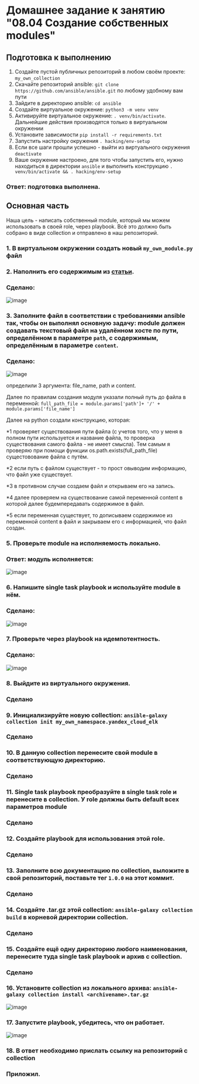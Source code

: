 # Домашнее задание к занятию "08.04 Создание собственных modules"

## Подготовка к выполнению
1. Создайте пустой публичных репозиторий в любом своём проекте: `my_own_collection`
2. Скачайте репозиторий ansible: `git clone https://github.com/ansible/ansible.git` по любому удобному вам пути
3. Зайдите в директорию ansible: `cd ansible`
4. Создайте виртуальное окружение: `python3 -m venv venv`
5. Активируйте виртуальное окружение: `. venv/bin/activate`. Дальнейшие действия производятся только в виртуальном окружении
6. Установите зависимости `pip install -r requirements.txt`
7. Запустить настройку окружения `. hacking/env-setup`
8. Если все шаги прошли успешно - выйти из виртуального окружения `deactivate`
9. Ваше окружение настроено, для того чтобы запустить его, нужно находиться в директории `ansible` и выполнить конструкцию `. venv/bin/activate && . hacking/env-setup`

### Ответ: подготовка выполнена.

## Основная часть

Наша цель - написать собственный module, который мы можем использовать в своей role, через playbook. Всё это должно быть собрано в виде collection и отправлено в наш репозиторий.

### 1. В виртуальном окружении создать новый `my_own_module.py` файл
### 2. Наполнить его содержимым из [статьи](https://docs.ansible.com/ansible/latest/dev_guide/developing_modules_general.html#creating-a-module).

### Сделано: 

![image](https://user-images.githubusercontent.com/92969676/176424332-d9147ecf-a14e-47a6-83a4-6729a5b971a8.png)

### 3. Заполните файл в соответствии с требованиями ansible так, чтобы он выполнял основную задачу: module должен создавать текстовый файл на удалённом хосте по пути, определённом в параметре `path`, с содержимым, определённым в параметре `content`.

### Сделано: 

![image](https://user-images.githubusercontent.com/92969676/176425358-effc1ad6-13b5-4e19-92ce-2e769d99610f.png)

определили 3 аргумента: file_name, path и content.

Далее по правилам создания модуля указали полный путь до файла в переменной: ```full_path_file = module.params['path']+ '/' + module.params['file_name']```

Далее на python создали конструкцию, которая: 

*1 проверяет существования пути файла (с учетов того, что у меня в полном пути используется и название файла, то проверка существования самого файла - не имеет смысла). Тем самым я проверяю при помощи функции os.path.exists(full_path_file) сущестовование файла с путём.

*2 если путь с файлом существует - то прост овыводим информацию, что файл уже существует.

*3 в противном случае создаем файл и открываем его на запись.

*4 далее проверяем на существование самой переменной content в которой далее будемпередавать содержимое в файл.

*5 если переменная существует, то дописываем содержимое из переменной content в файл и закрываем его с информацией, что файл создан.

### 5. Проверьте module на исполняемость локально.

### Ответ: модуль исполняется:

![image](https://user-images.githubusercontent.com/92969676/176427769-d8bebb97-c8eb-49d5-9ca2-854a0cdfb994.png)

### 6. Напишите single task playbook и используйте module в нём.

### Сделано:
![image](https://user-images.githubusercontent.com/92969676/176426758-987ebc9d-9f41-4992-86f2-11605faf09c0.png)

### 7. Проверьте через playbook на идемпотентность.

### Сделано: 

![image](https://user-images.githubusercontent.com/92969676/176426846-3a250505-cba2-4c4d-94ae-c63ccb5b18f0.png)

### 8. Выйдите из виртуального окружения.

### Сделано

### 9. Инициализируйте новую collection: `ansible-galaxy collection init my_own_namespace.yandex_cloud_elk`

### Сделано

### 10. В данную collection перенесите свой module в соответствующую директорию.

### Сделано

### 11. Single task playbook преобразуйте в single task role и перенесите в collection. У role должны быть default всех параметров module

### Сделано

### 12. Создайте playbook для использования этой role.

### Сделано

### 13. Заполните всю документацию по collection, выложите в свой репозиторий, поставьте тег `1.0.0` на этот коммит.

### Сделано

### 14. Создайте .tar.gz этой collection: `ansible-galaxy collection build` в корневой директории collection.

### Сделано

### 15. Создайте ещё одну директорию любого наименования, перенесите туда single task playbook и архив c collection.

### Сделано

### 16. Установите collection из локального архива: `ansible-galaxy collection install <archivename>.tar.gz`

![image](https://user-images.githubusercontent.com/92969676/176490869-7b7a0519-55a1-4d73-97a1-96191342f4fa.png)

### 17. Запустите playbook, убедитесь, что он работает.

![image](https://user-images.githubusercontent.com/92969676/176491442-8011c5e1-c984-4d68-937f-58c7894befb7.png)

### 18. В ответ необходимо прислать ссылку на репозиторий с collection

### Приложил.
